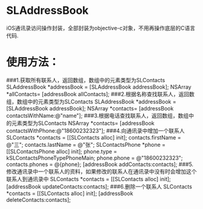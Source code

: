 SLAddressBook
=============
iOS通讯录访问操作封装，全部封装为objective-c对象，不用再操作底层的C语言代码.

使用方法：
=============
###1.获取所有联系人，返回数组，数组中的元素类型为SLContacts
    SLAddressBook *addressBook = [SLAddressBook addressBook];
    NSArray *allContacts= [addressBook allContacts];
###2.根据名称查找联系人，返回数组，数组中的元素类型为SLContacts
    SLAddressBook *addressBook = [SLAddressBook addressBook];
    NSArray *contacts= [addressBook contactsWithName:@"name"];
###3.根据电话查找联系人，返回数组，数组中的元素类型为SLContacts
    NSArray *contacts= [addressBook contactsWithPhone:@"18600232323"];
###4.向通讯录中增加一个联系人
    SLContacts *contacts = [[SLContacts alloc] init];
    contacts.firstName = @"三";
    contacts.lastName = @"张";
    SLContactsPhone *phone = [[SLContactsPhone alloc] init];
    phone.type = kSLContactsPhoneTypePhoneMain;
    phone.phone = @"18600232323";
    contacts.phones = @{phone};
    [addressBook addContacts:contacts];
###5.修改通讯录中一个联系人的资料，如果修改的联系人在通讯录中没有时会增加这个联系人到通讯录中
    SLContacts *contacts = [[SLContacts alloc] init];
    [addressBook updateContacts:contacts];
###6.删除一个联系人
    SLContacts *contacts = [[SLContacts alloc] init];
    [addressBook deleteContacts:contacts];

